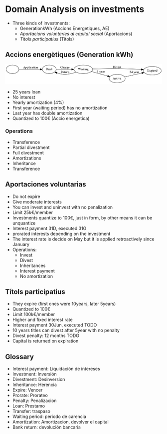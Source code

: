 # Domain Analysis on investments


- Three kinds of investments:
    - GenerationkWh (Accions Energetiques, AE)
    - _Aportacions voluntaries al capital social_ (Aportacions)
    - _Títols participatius_ (Titols)


## Accions energètiques (Generation kWh)

![Energetic Actions States](inversions-generationstates.png)


- 25 years loan 
- No interest
- Yearly amortization (4%)
- First year (waiting period) has no amortization
- Last year has double amortization
- Quantized to 100€ (Accio energetica)

### Operations

- Transference
- Partial divestment 
- Full divestment
- Amortizations
- Inheritance
- Transference



## Aportaciones voluntarias

- Do not expire
- Give moderate interests
- You can invest and uninvest with no penalization
- Limit 25k€/member
- Investments quantize to 100€, just in form, by other means it can be unquantize
- Interest payment 31D, executed 31G
- prorated interests depending on the investment
- The interest rate is decide on May but it is applied retroactively since January
- Operations:
    - Invest
    - Divest
    - Inheritances
    - Interest payment
    - No amortization


## Títols participatius


- They expire (first ones were 10years, later 5years)
- Quantized to 100€
- Limit 100k€/member
- Higher and fixed interest rate
- Interest payment 30Jun, executed TODO
- 10 years titles can divest after 5year with no penalty
- Divest penalty: 12 months TODO
- Capital is returned on expiration



## Glossary

- Interest payment: Liquidación de intereses
- Investment: Inversión
- Divestment: Desinversion
- Inheritance: Herencia
- Expire: Vencer
- Prorate: Prorateo
- Penalty: Penalizacion
- Loan: Prestamo
- Transfer: traspaso
- Waiting period: periodo de carencia
- Amortization: Amortizacion, devolver el capital
- Bank return: devolución bancaria




